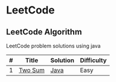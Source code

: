 # LeetCode

## LeetCode Algorithm

LeetCode problem solutions using java

| # | Title                                             | Solution                        | Difficulty |
|---|---------------------------------------------------|---------------------------------|------------|
| 1 | [Two Sum](https://leetcode.com/problems/two-sum/) | [Java](./Algorithms/two_sum.js) | Easy       |

